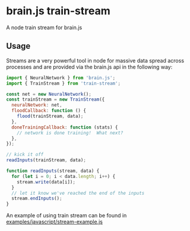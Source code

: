 # brain.js train-stream
A node train stream for brain.js

## Usage

Streams are a very powerful tool in node for massive data spread across processes and are provided via the brain.js api in the following way:

```js
import { NeuralNetwork } from 'brain.js';
import { TrainStream } from 'train-stream';

const net = new NeuralNetwork();
const trainStream = new TrainStream({
  neuralNetwork: net,
  floodCallback: function () {
    flood(trainStream, data);
  },
  doneTrainingCallback: function (stats) {
    // network is done training!  What next?
  },
});

// kick it off
readInputs(trainStream, data);

function readInputs(stream, data) {
  for (let i = 0; i < data.length; i++) {
    stream.write(data[i]);
  }
  // let it know we've reached the end of the inputs
  stream.endInputs();
}
```

An example of using train stream can be found in [examples/javascript/stream-example.js](examples/javascript/stream-example.js)
